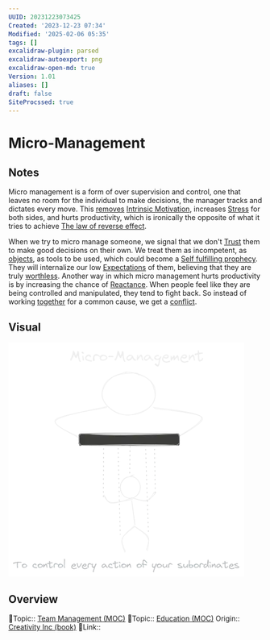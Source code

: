 ```yaml
---
UUID: 20231223073425
Created: '2023-12-23 07:34'
Modified: '2025-02-06 05:35'
tags: []
excalidraw-plugin: parsed
excalidraw-autoexport: png
excalidraw-open-md: true
Version: 1.01
aliases: []
draft: false
SiteProcssed: true
---
```


# Micro-Management

## Notes

Micro management is a form of over supervision and control, one that leaves no room for the individual to make decisions, the manager tracks and dictates every move. This [removes](/notes/crowding-out.md) [Intrinsic Motivation](/notes/intrinsic-motivation.md), increases [Stress](/notes/stress.md) for both sides, and hurts productivity, which is ironically the opposite of what it tries to achieve [The law of reverse effect](/notes/the-law-of-reverse-effect.md).

When we try to micro manage someone, we signal that we don't [Trust](/notes/trust.md) them to make good decisions on their own. We treat them as incompetent, as [objects](/notes/objectivity.md), as tools to be used, which could become a [Self fulfilling prophecy](/notes/fake-it-till-you-make-it.md). They will internalize our low [Expectations](/notes/expectations.md) of them, believing that they are truly [worthless](/notes/self-worth.md). Another way in which micro management hurts productivity is by increasing the chance of [Reactance](/notes/reactance.md). When people feel like they are being controlled and manipulated, they tend to fight back. So instead of working [together](/notes/cooperation.md) for a common cause, we get a [conflict](/notes/organizational-conflict.md).

## Visual

![Micro-Management.webp](/notes/micro-management.webp)

## Overview
🔼Topic:: [Team Management (MOC)](/mocs/team-management-moc.md)
🔼Topic:: [Education (MOC)](/mocs/education-moc.md)
Origin:: [Creativity Inc (book)](/books/creativity-inc-book.md)
🔗Link::


